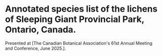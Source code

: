 # Annotated species list of the lichens of Sleeping Giant Provincial Park, Ontario, Canada. 
Presented at [The Canadian Botanical Association's 61st Annual Meeting and Conference, June 2025.].

